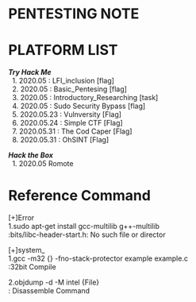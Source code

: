 # PENTESTING NOTE

# PLATFORM LIST
***Try Hack Me***  <br>
&nbsp; 1. 2020.05 : LFI_inclusion [flag] <br>
&nbsp; 2. 2020.05 : Basic_Pentesing [flag]<br>
&nbsp; 3. 2020.05 : Introductory_Researching [task]<br>
&nbsp; 4. 2020.05 : Sudo Security Bypass [flag] <br> 
&nbsp; 5. 2020.05.23 : Vulnversity [Flag] <br>
&nbsp; 6. 2020.05.24 : Simple CTF [Flag] <br>
&nbsp; 7. 2020.05.31 : The Cod Caper [Flag] <br>
&nbsp; 8. 2020.05.31 : OhSINT [Flag] <br>


***Hack the Box*** <br>
&nbsp; 1. 2020.05 Romote <br>

# Reference Command<br>

[+]Error<br>
1.sudo apt-get install gcc-multilib g++-multilib<br>
:bits/libc-header-start.h: No such file or director<br>

[+]system_<br>
1.gcc -m32 {} -fno-stack-protector example example.c <br>
:32bit Compile <br>

2.objdump -d -M intel {File}<br>
: Disassemble Command<br>

